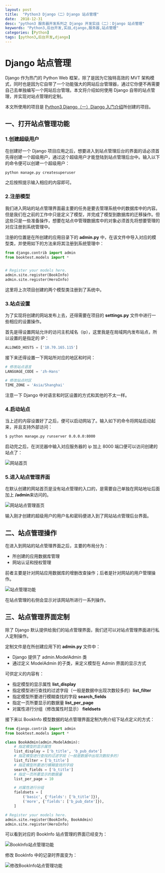 ```yaml
---
layout: post
title:  "Python3 Django（二）Django 站点管理"
date:  2018-12-31
desc: "python3 服务器开发系列之 Django 开发实战（二）：Django 站点管理"
keywords: "Python3,后台开发,实战,django,服务器,站点管理"
categories: [Python]
tags: [python3,后台开发,django]
---
```

# Django 站点管理

Django 作为热门的 Python Web 框架，除了是因为它独特高效的 MVT 架构模式，同时也是因为它自带了一个功能强大的网站后台管理器，通过它你便不再需要自己去单独编写一个网站后台管理。本文将介绍如何使用 Django 自带的站点管理，并实现对站点管理的定制。

本文所使用的项目是 [Python3 Django（一）Django 入门介绍](https://wangxin1248.github.io/python/2018/12/python3-django-01.html)所创建的项目。

## 一、打开站点管理功能

### 1.创建超级用户

在创建好一个 Django 项目应用之后，想要进入到站点管理后台的界面的话必须首先得创建一个超级用户，通过这个超级用户才能登陆到站点管理后台中。输入以下的命令便可以创建一个超级用户：

```bash
python manage.py createsuperuser
```

之后按照提示输入相应的内容即可。

### 2.注册模型

我们进入网站的站点管理界面最主要的任务是要去管理系统中的数据库中的内容。但是我们在之前的工作中只是定义了模型，并完成了模型到数据库的迁移操作。但这些只是一些准备操作，想要在站点中管理数据库中的对象必须首先将想要管理的对应注册到系统管理中。

注册的位置是在所创建的应用目录下的 **admin.py** 中，在该文件中导入对应的模型类，并使用如下的方法来将其注册到系统管理中：

```python
from django.contrib import admin
from booktest.models import *


# Register your models here.
admin.site.register(BookInfo)
admin.site.register(HeroInfo)
```

这里将上次项目创建的两个模型类注册到了系统中。

### 3.站点设置

为了实现将创建的网站发布上去，还得需要在项目的 **settings.py** 文件中进行一些相应的设置操作。

首先是得设置网站允许的访问主机域名（ip），这里我是在局域网内发布站点，所以设置的是指定的 IP：

```python
ALLOWED_HOSTS = ['10.70.165.115']
```

接下来还得设置一下网站所对应的地区和时间：

```python
# 修改站点语言
LANGUAGE_CODE = 'zh-Hans'

# 修改站点时区
TIME_ZONE = 'Asia/Shanghai'
```

注意一下 Django 中对语言和时区设置的方式和其他的不太一样。

### 4.启动站点

当上述的内容设置好了之后，便可以启动网站了。输入如下的命令将网站启动起来，并且支持外部访问：

```bash
$ python manage.py runserver 0.0.0.0:8000
```

启动完之后，在浏览器中输入对应服务器的 ip 加上 8000 端口便可以访问创建的站点了：

![网站首页](/assets/images/2019/2019-01/17.png)

### 5.进入站点管理界面

在默认创建的网站首页是没有站点管理的入口的，是需要自己单独在网站地址后面加上 **/admin**来访问的。

![网站站点管理首页](/assets/images/2019/2019-01/18.png)

输入刚才创建的超级用户的用户名和密码便进入到了网站站点管理后台界面。

## 二、站点管理操作

在进入到网站的站点管理界面之后，主要的布局分为：

- 所创建的应用数据库管理
- 网站认证和授权管理

前者主要是针对网站应用数据库的增删改查操作；后者是针对网站的用户管理操作。

![站点管理功能](/assets/images/2019/2019-01/19.png)

在站点管理的右侧会显示对该网站所进行一系列操作。

## 三、站点管理界面定制

除了 Django 默认提供给我们的站点管理界面，我们还可以对站点管理界面进行私人定制操作。

定制文件是在所创建应用下的 **admin.py** 文件中：

- Django 提供了 admin.ModelAdmin 类
- 通过定义 ModelAdmin 的子类，来定义模型在 Admin 界面的显示方式

可供定义的内容有：

- 指定模型的显示属性 **list_display**
- 指定模型进行查找的过滤字段（一般是数据中出现次数较多的）**list_filter**
- 指定模型所要进行模糊查找的字段 **search_fields**
- 指定一页所要显示的数据量 **list_per_page**
- 对属性进行分组（修改属性时显示） **fieldsets**

接下来以 BookInfo 模型数据的站点管理界面定制为例介绍下站点定义的方式：

```python
from django.contrib import admin
from booktest.models import *

class BookAdmin(admin.ModelAdmin):
    # 指定模型的显示属性
    list_display = ['b_title', 'b_pub_date']
    # 指定模型进行查找的过滤字段（一般是数据中出现次数较多的）
    list_filter = ['b_title']
    # 指定模型所要进行模糊查找的字段
    search_fields = ['b_title']
    # 指定一页所要显示的数据量
    list_per_page = 10

    # 对属性进行分组
    fieldsets = [
        ('basic', {'fields': ['b_title']}),
        ('more', {'fields': ['b_pub_date']}),
    ]

# Register your models here.
admin.site.register(BookInfo, BookAdmin)
admin.site.register(HeroInfo)

```

可以看到对应的 BookInfo 站点管理的界面已经变为：

![BookInfo站点管理功能](/assets/images/2019/2019-01/20.png)

修改 BookInfo 中的记录时界面变为：

![修改BookInfo站点管理功能](/assets/images/2019/2019-01/21.png)
